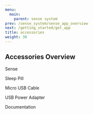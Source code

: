 ```yaml
---
menu:
  main:
    parent: sense system
prev: /sense_system/sense_app_overview
next: /getting_started/get_app
title: accessories
weight: 30
---
```


## Accessories Overview

Sense


Sleep Pill


Micro USB Cable


USB Power Adapter


Documentation

